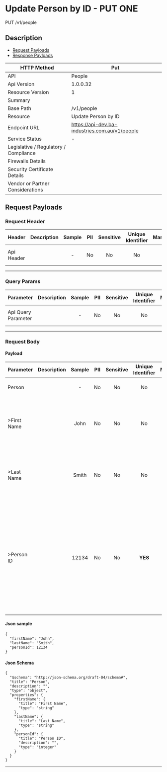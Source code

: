 # Update Person by ID - PUT ONE

PUT /v1/people

## Description



* [Request Payloads](#request-payloads)
* [Response Payloads](#response-payloads)

| HTTP Method                           | Put|
| ------------------------------------- | ----------------------------------------------- |
| API                                   | People                                           |
| Api Version                           | 1.0.0.32                                         |
| Resource Version                      | 1                                               |
| Summary                               |                                       |
| Base Path                             | /v1/people                                     |
| Resource                              | Update Person by ID                                      |
| Endpoint URL                          | https://api-dev.ba-industries.com.au/v1/people              |
| Service Status                        |  -                                          |
| Legislative / Regulatory / Compliance |                                             |
| Firewalls Details                     |                                              |
| Security Certificate Details          |                                              |
| Vendor or Partner Considerations      |                                             |

## Request Payloads

### Request Header



| Header | Description | Sample | PII | Sensitive | Unique Identifier | Mandatory | Default | Details |
| ------ | :---------: | :----: | :-: | :-------: | :---------------: | :-------: | :-----: | ------- |
| Api Header |  |  -  | No | No | No | No |  -  | Data Type : object<br>  |


---

### Query Params



| Parameter | Description | Sample | PII | Sensitive | Unique Identifier | Mandatory | Default | Details |
| --------- | :---------: | :----: | :-: | :-------: | :---------------: | :-------: | :-----: | ------- |
| Api Query Parameter |  |  -  | No | No | No | No |  -  | Data Type : object<br>  |


---

### Request Body

#### Payload 



| Parameter | Description | Sample | PII | Sensitive | Unique Identifier | Mandatory | Default | Details |
| :----- | :-----: | :-----: | :-----: | :-----: | :-----: | :-----: | :-----: | :----- |
| Person |  |  -  | No | No | No | No |  -  | Data Type : object<br>  |
| >First Name |  | John | No | No | No | No |  -  | Data Type : string<br> Min. length :  - <br> Max. length :  - <br> Regex :  - <br>  |
| >Last Name |  | Smith | No | No | No | No |  -  | Data Type : string<br> Min. length :  - <br> Max. length :  - <br> Regex :  - <br>  |
| >Person ID |  | 12134 | No | No | **YES** | No |  -  | Data Type : integer<br> Minimum :  - <br> Exclusive Minimum : No<br> Maximum :  - <br> Exclusive Maximum : No<br> Multiple Of :  - <br> Allow Null : false<br>  |



#### Json sample
```
{
  "firstName": "John",
  "lastName": "Smith",
  "personId": 12134
}
```


#### Json Schema
```
{
  "$schema": "http://json-schema.org/draft-04/schema#",
  "title": "Person",
  "description": "",
  "type": "object",
  "properties": {
    "firstName": {
      "title": "First Name",
      "type": "string"
    },
    "lastName": {
      "title": "Last Name",
      "type": "string"
    },
    "personId": {
      "title": "Person ID",
      "description": "",
      "type": "integer"
    }
  }
}
```

---